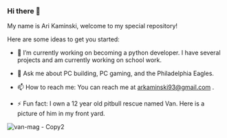 ### Hi there 👋

My name is Ari Kaminski, welcome to my special repository!

Here are some ideas to get you started:

- 🔭 I’m currently working on becoming a python developer. I have several projects and am currently working on school work.
- 💬 Ask me about PC building, PC gaming, and the Philadelphia Eagles.
- 📫 How to reach me: You can reach me at arkaminski93@gmail.com . 

- ⚡ Fun fact: I own a 12 year old pitbull rescue named Van. Here is a picture of him in my front yard.

![van-mag - Copy2](https://user-images.githubusercontent.com/60354884/150201791-51b93274-6af7-49c5-bed4-9cb8a57eefea.jpg)
